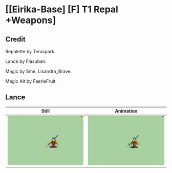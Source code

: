 # [\[Eirika-Base\] \[F\] T1 Repal +Weapons]

## Credit

Repalette by Teraspark.

Lance by Flasuban.

Magic by Sme, Lisandra_Brave.

Magic Alt by FaerieFruit.

## Lance

| Still | Animation |
| :---: | :-------: |
| ![Lance still](./Lance_000.png) | ![Lance animation](./Lance.gif) |
